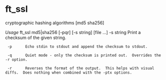 # ft_ssl
cryptographic hashing algorithms [md5 sha256]

*Usage*
ft_ssl md5|sha256 [-pqr] [-s string] [file ...]
     -s string
             Print a checksum of the given string.

     -p      Echo stdin to stdout and append the checksum to stdout.

     -q      Quiet mode - only the checksum is printed out.  Overrides the -r option.

     -r      Reverses the format of the output.  This helps with visual diffs.  Does nothing when combined with the -ptx options.
